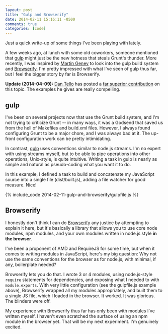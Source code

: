 ```yaml
---
layout: post
title: "Gulp and Browserify"
date: 2014-02-11 15:16:11 -0500
comments: true
categories: [code]
---
```

Just a quick write-up of some things I've been playing with lately.

A few weeks ago, at lunch with some old coworkers, someone mentioned that
[gulp](http://gulpjs.com) might just be the new hotness that steals Grunt's
thunder. More recently, I was inspired by [Martin Genev](http://www.100percentjs.com/just-like-grunt-gulp-browserify-now/)
to look into the gulp build system and [Browserify](http://browserify.com).
I'm pretty impressed with what I've seen of gulp thus far, but I feel the
bigger story by far is Browserify.

**Update (2014-04-09):**
[Dan Tello](http://viget.com/about/team/dtello) has posted a
[far superior contribution](http://viget.com/extend/gulp-browserify-starter-faq)
on this topic. The examples he gives are really compelling.

## gulp

I've been on several projects now that use the Grunt build system, and I'm not
trying to criticize Grunt -- in many ways, it was a Godsend that saved us from
the hell of Makefiles and build.xml files. However, I always found configuring
Grunt to be a major chore, and I was always bad at it. The up-front
configuration work can be pretty intimidating.

In contrast, [gulp](http://gulpjs.com) uses conventions similar to node.js
streams. I'm no expert with using streams myself, but to be able to pipe
operations into other operations, Unix-style, is quite intuitive. Writing a
task in gulp is nearly as simple and natural as pseudo-coding what you want it
to do.

In this example, I defined a task to build and concatenate my JavaScript source
into a single file (dist/built.js), adding a file watcher for good measure. Nice!

{% include_code 2014-02-11-gulp-and-browserify/gulpfile.js %}

## Browserify

I honestly don't think I can do [Browserify](http://browserify.com) any justice
by attempting to explain it here, but it's basically a library that allows you
to use core node modules, npm modules, and your own modules written in node.js
style **in the browser**.

I've been a proponent of AMD and RequireJS for some time, but when it comes to
writing modules in JavaScript, here's my big question: Why not use the same
conventions for the browser as for node.js, with minimal, if any, boilerplate
needed?

Browserify lets you do that. I wrote 3 or 4 modules, using node.js-style
`require` statements for dependencies, and exposing what I needed to with
`module.exports`. With very little configuration (see the gulpfile.js example
above), Browserify wrapped all my modules appropriately, and built them to a
single JS file, which I loaded in the browser. It worked. It was glorious. The
blinders were off.

My experience with Browserify thus far has only been with modules I've written
myself. I haven't even scratched the surface of using an npm module in the
browser yet. That will be my next experiment. I'm genuinely excited.
